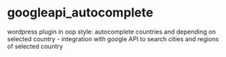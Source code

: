 # googleapi_autocomplete
wordpress plugin in oop style:  autocomplete countries and depending on selected country - integration with google API to search cities and regions of selected country
